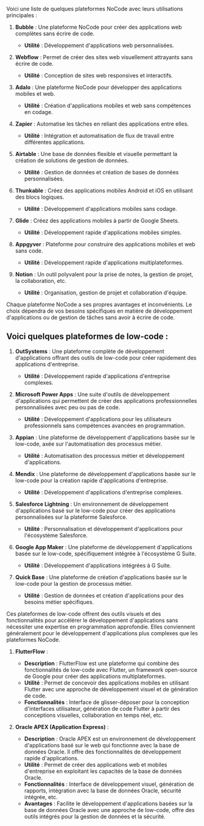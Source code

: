Voici une liste de quelques plateformes NoCode avec leurs utilisations principales :

1. **Bubble** : Une plateforme NoCode pour créer des applications web complètes sans écrire de code.
   - **Utilité** : Développement d'applications web personnalisées.

2. **Webflow** : Permet de créer des sites web visuellement attrayants sans écrire de code.
   - **Utilité** : Conception de sites web responsives et interactifs.

3. **Adalo** : Une plateforme NoCode pour développer des applications mobiles et web.
   - **Utilité** : Création d'applications mobiles et web sans compétences en codage.

4. **Zapier** : Automatise les tâches en reliant des applications entre elles.
   - **Utilité** : Intégration et automatisation de flux de travail entre différentes applications.

5. **Airtable** : Une base de données flexible et visuelle permettant la création de solutions de gestion de données.
   - **Utilité** : Gestion de données et création de bases de données personnalisées.

6. **Thunkable** : Créez des applications mobiles Android et iOS en utilisant des blocs logiques.
   - **Utilité** : Développement d'applications mobiles sans codage.

7. **Glide** : Créez des applications mobiles à partir de Google Sheets.
   - **Utilité** : Développement rapide d'applications mobiles simples.

8. **Appgyver** : Plateforme pour construire des applications mobiles et web sans code.
   - **Utilité** : Développement rapide d'applications multiplateformes.

9. **Notion** : Un outil polyvalent pour la prise de notes, la gestion de projet, la collaboration, etc.
   - **Utilité** : Organisation, gestion de projet et collaboration d'équipe.

Chaque plateforme NoCode a ses propres avantages et inconvénients. Le choix dépendra de vos besoins spécifiques en matière de développement d'applications ou de gestion de tâches sans avoir à écrire de code.

## Voici quelques plateformes de low-code :

1. **OutSystems** : Une plateforme complète de développement d'applications offrant des outils de low-code pour créer rapidement des applications d'entreprise.
   - **Utilité** : Développement rapide d'applications d'entreprise complexes.

2. **Microsoft Power Apps** : Une suite d'outils de développement d'applications qui permettent de créer des applications professionnelles personnalisées avec peu ou pas de code.
   - **Utilité** : Développement d'applications pour les utilisateurs professionnels sans compétences avancées en programmation.

3. **Appian** : Une plateforme de développement d'applications basée sur le low-code, axée sur l'automatisation des processus métier.
   - **Utilité** : Automatisation des processus métier et développement d'applications.

4. **Mendix** : Une plateforme de développement d'applications basée sur le low-code pour la création rapide d'applications d'entreprise.
   - **Utilité** : Développement d'applications d'entreprise complexes.

5. **Salesforce Lightning** : Un environnement de développement d'applications basé sur le low-code pour créer des applications personnalisées sur la plateforme Salesforce.
   - **Utilité** : Personnalisation et développement d'applications pour l'écosystème Salesforce.

6. **Google App Maker** : Une plateforme de développement d'applications basée sur le low-code, spécifiquement intégrée à l'écosystème G Suite.
   - **Utilité** : Développement d'applications intégrées à G Suite.

7. **Quick Base** : Une plateforme de création d'applications basée sur le low-code pour la gestion de processus métier.
   - **Utilité** : Gestion de données et création d'applications pour des besoins métier spécifiques.

Ces plateformes de low-code offrent des outils visuels et des fonctionnalités pour accélérer le développement d'applications sans nécessiter une expertise en programmation approfondie. Elles conviennent généralement pour le développement d'applications plus complexes que les plateformes NoCode.

1. **FlutterFlow** :
   - **Description** : FlutterFlow est une plateforme qui combine des fonctionnalités de low-code avec Flutter, un framework open-source de Google pour créer des applications multiplateformes.
   - **Utilité** : Permet de concevoir des applications mobiles en utilisant Flutter avec une approche de développement visuel et de génération de code.
   - **Fonctionnalités** : Interface de glisser-déposer pour la conception d'interfaces utilisateur, génération de code Flutter à partir des conceptions visuelles, collaboration en temps réel, etc.

2. **Oracle APEX (Application Express)** :
   - **Description** : Oracle APEX est un environnement de développement d'applications basé sur le web qui fonctionne avec la base de données Oracle. Il offre des fonctionnalités de développement rapide d'applications.
   - **Utilité** : Permet de créer des applications web et mobiles d'entreprise en exploitant les capacités de la base de données Oracle.
   - **Fonctionnalités** : Interface de développement visuel, génération de rapports, intégration avec la base de données Oracle, sécurité intégrée, etc.
   - **Avantages** : Facilite le développement d'applications basées sur la base de données Oracle avec une approche de low-code, offre des outils intégrés pour la gestion de données et la sécurité.

